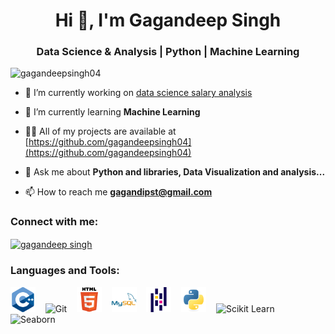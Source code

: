 <h1 align="center">Hi 👋, I'm Gagandeep Singh</h1>
<h3 align="center">Data Science & Analysis | Python | Machine Learning</h3>

<p align="left"> <img src="https://komarev.com/ghpvc/?username=gagandeepsingh04&label=Profile%20views&color=0e75b6&style=flat" alt="gagandeepsingh04" /> </p>

- 🔭 I’m currently working on [data science salary analysis](https://github.com/gagandeepsingh04/data-scientist-salary-analysis)

- 🌱 I’m currently learning **Machine Learning**

- 👨‍💻 All of my projects are available at [https://github.com/gagandeepsingh04](https://github.com/gagandeepsingh04)

- 💬 Ask me about **Python and libraries, Data Visualization and analysis...**

- 📫 How to reach me **gagandipst@gmail.com**

<h3 align="left">Connect with me:</h3>
<p align="left">
<a href="https://linkedin.com/in/gagandeep singh" target="blank"><img align="center" src="https://raw.githubusercontent.com/rahuldkjain/github-profile-readme-generator/master/src/images/icons/Social/linked-in-alt.svg" alt="gagandeep singh" height="30" width="40" /></a>
</p>

<h3 align="left">Languages and Tools:</h3>
<p align="left">
  <img src="https://raw.githubusercontent.com/devicons/devicon/master/icons/cplusplus/cplusplus-original.svg" alt="C++" width="40" height="40"/>
  &nbsp;&nbsp;
  <img src="https://www.vectorlogo.zone/logos/git-scm/git-scm-icon.svg" alt="Git" width="40" height="40"/>
  &nbsp;&nbsp;
  <img src="https://raw.githubusercontent.com/devicons/devicon/master/icons/html5/html5-original-wordmark.svg" alt="HTML5" width="40" height="40"/>
  &nbsp;&nbsp;
  <img src="https://raw.githubusercontent.com/devicons/devicon/master/icons/mysql/mysql-original-wordmark.svg" alt="MySQL" width="40" height="40"/>
  &nbsp;&nbsp;
  <img src="https://raw.githubusercontent.com/devicons/devicon/2ae2a900d2f041da66e950e4d48052658d850630/icons/pandas/pandas-original.svg" alt="Pandas" width="40" height="40"/>
  &nbsp;&nbsp;
  <img src="https://raw.githubusercontent.com/devicons/devicon/master/icons/python/python-original.svg" alt="Python" width="40" height="40"/>
  &nbsp;&nbsp;
  <img src="https://upload.wikimedia.org/wikipedia/commons/0/05/Scikit_learn_logo_small.svg" alt="Scikit Learn" width="40" height="40"/>
  &nbsp;&nbsp;
  <img src="https://seaborn.pydata.org/_images/logo-mark-lightbg.svg" alt="Seaborn" width="40" height="40"/>
</p>





